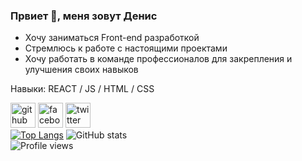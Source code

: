 ### Првиет 👋, меня зовут Денис
* Хочу заниматься Front-end разработкой 
* Стремлюсь к работе с настоящими проектами 
* Хочу работать в команде профессионалов для закрепления и улучшения своих навыков  

Навыки: REACT / JS / HTML / CSS



[<img src='https://cdn.jsdelivr.net/npm/simple-icons@3.0.1/icons/github.svg' alt='github' height='40'>](https://github.com/RexSatanas)  [<img src='https://cdn.jsdelivr.net/npm/simple-icons@3.0.1/icons/facebook.svg' alt='facebook' height='40'>](https://www.facebook.com/https://www.facebook.com/SatanasRex)  [<img src='https://cdn.jsdelivr.net/npm/simple-icons@3.0.1/icons/twitter.svg' alt='twitter' height='40'>](https://twitter.com/RexSatanas)  
[![Top Langs](https://github-readme-stats.vercel.app/api/top-langs/?username=RexSatanas)](https://github.com/anuraghazra/github-readme-stats)
![GitHub stats](https://github-readme-stats.vercel.app/api?username=RexSatanas&show_icons=true)  
![Profile views](https://gpvc.arturio.dev/RexSatanas)  
